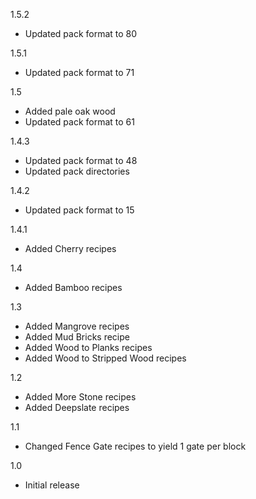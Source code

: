1.5.2
- Updated pack format to 80

1.5.1
- Updated pack format to 71

1.5
- Added pale oak wood
- Updated pack format to 61

1.4.3
- Updated pack format to 48
- Updated pack directories

1.4.2
- Updated pack format to 15

1.4.1
- Added Cherry recipes

1.4
- Added Bamboo recipes

1.3
- Added Mangrove recipes
- Added Mud Bricks recipe
- Added Wood to Planks recipes
- Added Wood to Stripped Wood recipes

1.2
- Added More Stone recipes
- Added Deepslate recipes

1.1
- Changed Fence Gate recipes to yield 1 gate per block

1.0
- Initial release
